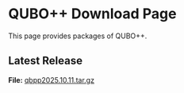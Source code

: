# QUBO++ Download Page

This page provides packages of QUBO++.

## Latest Release

**File:** [qbpp2025.10.11.tar.gz](https://github.com/nakanocs/qbpp/releases/tag/2025.10.11)
